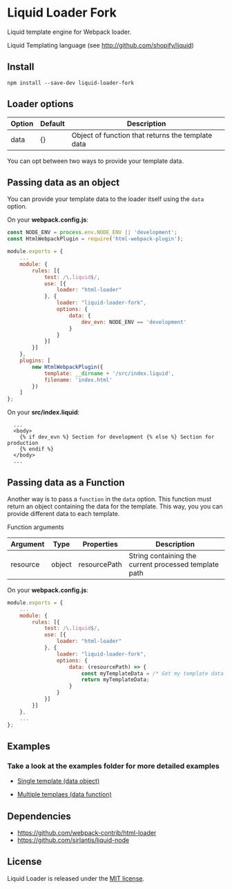 # Liquid Loader Fork

Liquid template engine for Webpack loader.

Liquid Templating language (see http://github.com/shopify/liquid)

## Install

```
npm install --save-dev liquid-loader-fork
```

## Loader options

| Option | Default | Description                                       |
| ------ | ------- | ------------------------------------------------- |
| data   | {}      | Object of function that returns the template data |

You can opt between two ways to provide your template data.

## Passing data as an object

You can provide your template data to the loader itself using the `data` option.

On your **webpack.config.js**:

```js
const NODE_ENV = process.env.NODE_ENV || 'development';
const HtmlWebpackPlugin = require('html-webpack-plugin');

module.exports = {
    ...
    module: {
        rules: [{
            test: /\.liquid$/,
            use: [{
                loader: "html-loader"
            }, {
                loader: "liquid-loader-fork",
                options: {
                    data: {
                        dev_evn: NODE_ENV == 'development'
                    }
                }
            }]
        }]
    },
    plugins: [
        new HtmlWebpackPlugin({
            template: __dirname + '/src/index.liquid',
            filename: 'index.html'
        })
    ]
};
```

On your **src/index.liquid**:

```liquid
  ...
  <body>
    {% if dev_evn %} Section for development {% else %} Section for production
    {% endif %}
  </body>
  ...
```

## Passing data as a Function

Another way is to pass a `function` in the `data` option.
This function must return an object containing the data for the template. This way, you you can provide different data to each template.

Function arguments

| Argument | Type   | Properties   | Description                                           |
| -------- | ------ | ------------ | ----------------------------------------------------- |
| resource | object | resourcePath | String containing the current processed template path |

On your **webpack.config.js**:

```js
module.exports = {
    ...
    module: {
        rules: [{
            test: /\.liquid$/,
            use: [{
                loader: "html-loader"
            }, {
                loader: "liquid-loader-fork",
                options: {
                    data: (resourcePath) => {
                        const myTemplateData = /* Get my template data based on the resourcePath (see examples below) */
                        return myTemplateData;
                    }
                }
            }]
        }]
    },
    ...
};
```

## Examples

### Take a look at the examples folder for more detailed examples

- [Single template (data object)](https://github.com/azeeson/liquid-loader/tree/master/examples/data-object)

- [Multiple templaes (data function)](https://github.com/azeeson/liquid-loader/tree/master/examples/data-function)

## Dependencies

- https://github.com/webpack-contrib/html-loader
- https://github.com/sirlantis/liquid-node

## License

Liquid Loader is released under the [MIT license](http://www.opensource.org/licenses/MIT).
